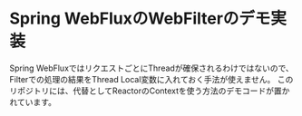 # Spring WebFluxのWebFilterのデモ実装

Spring WebFluxではリクエストごとにThreadが確保されるわけではないので、Filterでの処理の結果をThread Local変数に入れておく手法が使えません。
このリポジトリには、代替としてReactorのContextを使う方法のデモコードが置かれています。
